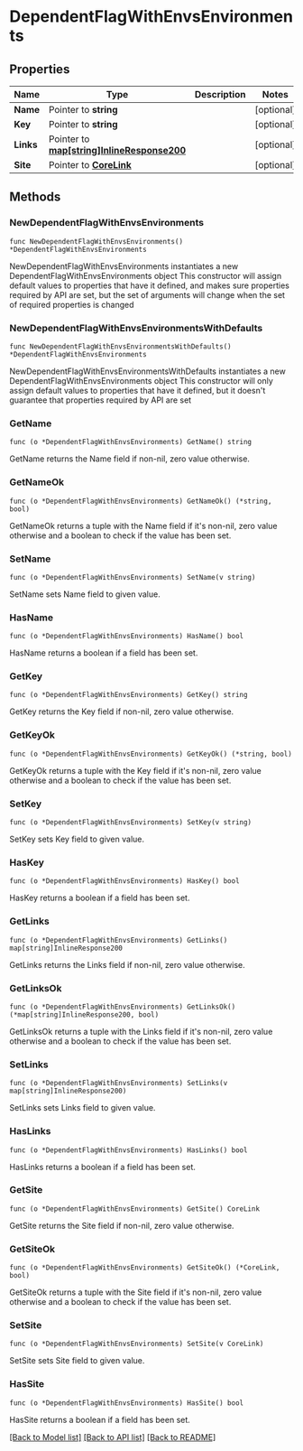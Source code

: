 # DependentFlagWithEnvsEnvironments

## Properties

Name | Type | Description | Notes
------------ | ------------- | ------------- | -------------
**Name** | Pointer to **string** |  | [optional] 
**Key** | Pointer to **string** |  | [optional] 
**Links** | Pointer to [**map[string]InlineResponse200**](InlineResponse200.md) |  | [optional] 
**Site** | Pointer to [**CoreLink**](CoreLink.md) |  | [optional] 

## Methods

### NewDependentFlagWithEnvsEnvironments

`func NewDependentFlagWithEnvsEnvironments() *DependentFlagWithEnvsEnvironments`

NewDependentFlagWithEnvsEnvironments instantiates a new DependentFlagWithEnvsEnvironments object
This constructor will assign default values to properties that have it defined,
and makes sure properties required by API are set, but the set of arguments
will change when the set of required properties is changed

### NewDependentFlagWithEnvsEnvironmentsWithDefaults

`func NewDependentFlagWithEnvsEnvironmentsWithDefaults() *DependentFlagWithEnvsEnvironments`

NewDependentFlagWithEnvsEnvironmentsWithDefaults instantiates a new DependentFlagWithEnvsEnvironments object
This constructor will only assign default values to properties that have it defined,
but it doesn't guarantee that properties required by API are set

### GetName

`func (o *DependentFlagWithEnvsEnvironments) GetName() string`

GetName returns the Name field if non-nil, zero value otherwise.

### GetNameOk

`func (o *DependentFlagWithEnvsEnvironments) GetNameOk() (*string, bool)`

GetNameOk returns a tuple with the Name field if it's non-nil, zero value otherwise
and a boolean to check if the value has been set.

### SetName

`func (o *DependentFlagWithEnvsEnvironments) SetName(v string)`

SetName sets Name field to given value.

### HasName

`func (o *DependentFlagWithEnvsEnvironments) HasName() bool`

HasName returns a boolean if a field has been set.

### GetKey

`func (o *DependentFlagWithEnvsEnvironments) GetKey() string`

GetKey returns the Key field if non-nil, zero value otherwise.

### GetKeyOk

`func (o *DependentFlagWithEnvsEnvironments) GetKeyOk() (*string, bool)`

GetKeyOk returns a tuple with the Key field if it's non-nil, zero value otherwise
and a boolean to check if the value has been set.

### SetKey

`func (o *DependentFlagWithEnvsEnvironments) SetKey(v string)`

SetKey sets Key field to given value.

### HasKey

`func (o *DependentFlagWithEnvsEnvironments) HasKey() bool`

HasKey returns a boolean if a field has been set.

### GetLinks

`func (o *DependentFlagWithEnvsEnvironments) GetLinks() map[string]InlineResponse200`

GetLinks returns the Links field if non-nil, zero value otherwise.

### GetLinksOk

`func (o *DependentFlagWithEnvsEnvironments) GetLinksOk() (*map[string]InlineResponse200, bool)`

GetLinksOk returns a tuple with the Links field if it's non-nil, zero value otherwise
and a boolean to check if the value has been set.

### SetLinks

`func (o *DependentFlagWithEnvsEnvironments) SetLinks(v map[string]InlineResponse200)`

SetLinks sets Links field to given value.

### HasLinks

`func (o *DependentFlagWithEnvsEnvironments) HasLinks() bool`

HasLinks returns a boolean if a field has been set.

### GetSite

`func (o *DependentFlagWithEnvsEnvironments) GetSite() CoreLink`

GetSite returns the Site field if non-nil, zero value otherwise.

### GetSiteOk

`func (o *DependentFlagWithEnvsEnvironments) GetSiteOk() (*CoreLink, bool)`

GetSiteOk returns a tuple with the Site field if it's non-nil, zero value otherwise
and a boolean to check if the value has been set.

### SetSite

`func (o *DependentFlagWithEnvsEnvironments) SetSite(v CoreLink)`

SetSite sets Site field to given value.

### HasSite

`func (o *DependentFlagWithEnvsEnvironments) HasSite() bool`

HasSite returns a boolean if a field has been set.


[[Back to Model list]](../README.md#documentation-for-models) [[Back to API list]](../README.md#documentation-for-api-endpoints) [[Back to README]](../README.md)


